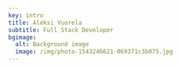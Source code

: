 ```yaml
---
key: intro
title: Aleksi Vuorela
subtitle: Full Stack Developer
bgimage:
  alt: Background image
  image: /img/photo-1543246621-069371c3b075.jpg
---
```


